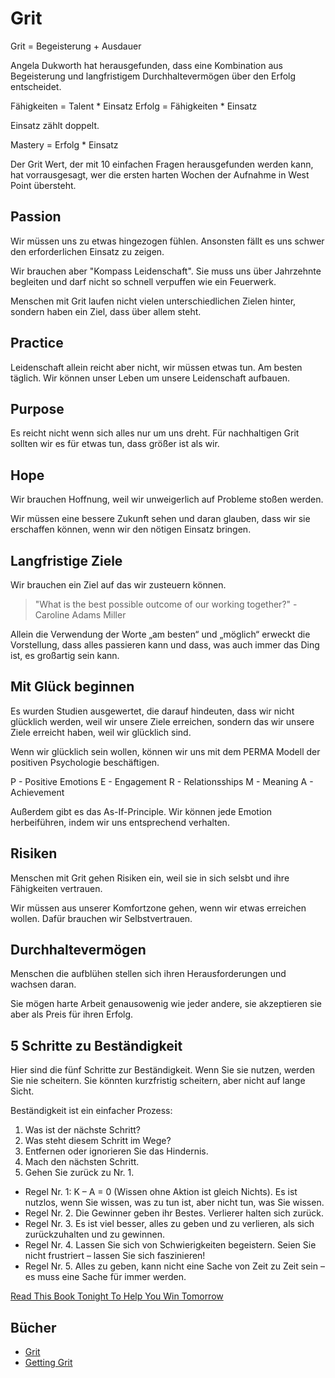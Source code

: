 # Grit

Grit = Begeisterung + Ausdauer

Angela Dukworth hat herausgefunden, dass eine Kombination aus Begeisterung und langfristigem Durchhaltevermögen über den Erfolg entscheidet.

Fähigkeiten = Talent * Einsatz
Erfolg = Fähigkeiten * Einsatz

Einsatz zählt doppelt.

Mastery = Erfolg * Einsatz

Der Grit Wert, der mit 10 einfachen Fragen herausgefunden werden kann, hat vorrausgesagt, wer die ersten harten Wochen der Aufnahme in West Point übersteht.

## Passion

Wir müssen uns zu etwas hingezogen fühlen. Ansonsten fällt es uns schwer den erforderlichen Einsatz zu zeigen.

Wir brauchen aber "Kompass Leidenschaft". Sie muss uns über Jahrzehnte begleiten und darf nicht so schnell verpuffen wie ein Feuerwerk.

Menschen mit Grit laufen nicht vielen unterschiedlichen Zielen hinter, sondern haben ein Ziel, dass über allem steht.

## Practice

Leidenschaft allein reicht aber nicht, wir müssen etwas tun. Am besten täglich. Wir können unser Leben um unsere Leidenschaft aufbauen.

## Purpose

Es reicht nicht wenn sich alles nur um uns dreht. Für nachhaltigen Grit sollten wir es für etwas tun, dass größer ist als wir.

## Hope

Wir brauchen Hoffnung, weil wir unweigerlich auf Probleme stoßen werden.

Wir müssen eine bessere Zukunft sehen und daran glauben, dass wir sie erschaffen können, wenn wir den nötigen Einsatz bringen.

## Langfristige Ziele

Wir brauchen ein Ziel auf das wir zusteuern können.

> "What is the best possible outcome of our working together?" - Caroline Adams Miller

Allein die Verwendung der Worte „am besten“ und „möglich“ erweckt die Vorstellung, dass alles passieren kann und dass, was auch immer das Ding ist, es großartig sein kann.

## Mit Glück beginnen

Es wurden Studien ausgewertet, die darauf hindeuten, dass wir nicht glücklich werden, weil wir unsere Ziele erreichen, sondern das wir unsere Ziele erreicht haben, weil wir glücklich sind.

Wenn wir glücklich sein wollen, können wir uns mit dem PERMA Modell der positiven Psychologie beschäftigen.

P - Positive Emotions
E - Engagement
R - Relationsships
M - Meaning
A - Achievement

Außerdem gibt es das As-If-Principle. Wir können jede Emotion herbeiführen, indem wir uns entsprechend verhalten.

## Risiken

Menschen mit Grit gehen Risiken ein, weil sie in sich selsbt und ihre Fähigkeiten vertrauen.

Wir müssen aus unserer Komfortzone gehen, wenn wir etwas erreichen wollen. Dafür brauchen wir Selbstvertrauen.

## Durchhaltevermögen

Menschen die aufblühen stellen sich ihren Herausforderungen und wachsen daran.

Sie mögen harte Arbeit genausowenig wie jeder andere, sie akzeptieren sie aber als Preis für ihren Erfolg.

## 5 Schritte zu Beständigkeit

Hier sind die fünf Schritte zur Beständigkeit. Wenn Sie sie nutzen, werden Sie nie scheitern. Sie könnten kurzfristig scheitern, aber nicht auf lange Sicht.

Beständigkeit ist ein einfacher Prozess:

1. Was ist der nächste Schritt?
2. Was steht diesem Schritt im Wege?
3. Entfernen oder ignorieren Sie das Hindernis.
4. Mach den nächsten Schritt.
5. Gehen Sie zurück zu Nr. 1.

- Regel Nr. 1: K – A = 0 (Wissen ohne Aktion ist gleich Nichts). Es ist nutzlos, wenn Sie wissen, was zu tun ist, aber nicht tun, was Sie wissen.
- Regel Nr. 2. Die Gewinner geben ihr Bestes. Verlierer halten sich zurück.
- Regel Nr. 3. Es ist viel besser, alles zu geben und zu verlieren, als sich zurückzuhalten und zu gewinnen.
- Regel Nr. 4. Lassen Sie sich von Schwierigkeiten begeistern. Seien Sie nicht frustriert – lassen Sie sich faszinieren!
- Regel Nr. 5. Alles zu geben, kann nicht eine Sache von Zeit zu Zeit sein – es muss eine Sache für immer werden.

[Read This Book Tonight To Help You Win Tomorrow](https://www.goodreads.com/book/show/36748067-read-this-book-tonight-to-help-you-win-tomorrow)

## Bücher

- [Grit](https://www.goodreads.com/book/show/27213329-grit)
- [Getting Grit](https://www.goodreads.com/book/show/30962239-getting-grit)